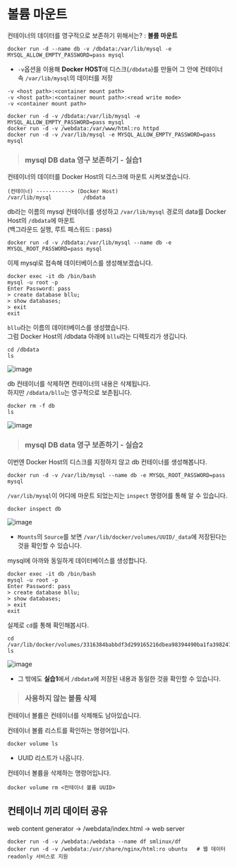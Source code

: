 # 볼륨 마운트

컨테이너의 데이터를 영구적으로 보존하기 위해서는? : **볼륨 마운트**

```
docker run -d --name db -v /dbdata:/var/lib/mysql -e MYSQL_ALLOW_EMPTY_PASSWORD=pass mysql
```   
- `-v`옵션을 이용해 **Docker HOST**에 디스크(`/dbdata`)를 만들어 그 안에 컨테이너 속 `/var/lib/mysql`의 데이터를 저장

```
-v <host path>:<container mount path>
-v <host path>:<container mount path>:<read write mode>
-v <container mount path>
```

```
docker run -d -v /dbdata:/var/lib/mysql -e MYSQL_ALLOW_EMPTY_PASSWORD=pass mysql
docker run -d -v /webdata:/var/www/html:ro httpd
docker run -d -v /var/lib/mysql -e MYSQL_ALLOW_EMPTY_PASSWORD=pass mysql
```

> <h3>mysql DB data 영구 보존하기 - 실습1</h3>

컨테이너의 데이터를 Docker Host의 디스크에 마운트 시켜보겠습니다.   
```
(컨테이너) -----------> (Docker Host)   
/var/lib/mysql          /dbdata   
```

db라는 이름의 mysql 컨테이너를 생성하고 `/var/lib/mysql` 경로의 data를 Docker Host의 `/dbdata`에 마운트   
(백그라운드 실행, 루트 패스워드 : pass)   
```
docker run -d -v /dbdata:/var/lib/mysql --name db -e MYSQL_ROOT_PASSWORD=pass mysql
```

이제 mysql로 접속해 데이터베이스를 생성해보겠습니다.      
```
docker exec -it db /bin/bash
mysql -u root -p
Enter Password: pass
> create database bllu;
> show databases;
> exit
exit
```

`bllu`라는 이름의 데이터베이스를 생성했습니다.   
그럼 Docker Host의 /dbdata 아래에 `bllu`라는 디렉토리가 생깁니다.   
```
cd /dbdata
ls
```   
![image](https://user-images.githubusercontent.com/43658658/153747861-fe759797-180a-47c9-8e16-703c8dea0923.png)

db 컨테이너를 삭제하면 컨테이너의 내용은 삭제됩니다.   
하지만 `/dbdata/bllu`는 영구적으로 보존됩니다.   
```
docker rm -f db
ls
```   
![image](https://user-images.githubusercontent.com/43658658/153747928-fa10492c-044a-4815-9d98-164dfc82a553.png)

> <h3>mysql DB data 영구 보존하기 - 실습2</h3>

이번엔 Docker Host의 디스크를 지정하지 않고 db 컨테이너를 생성해봅니다.   
```
docker run -d -v /var/lib/mysql --name db -e MYSQL_ROOT_PASSWORD=pass mysql
```

`/var/lib/mysql`이 어디에 마운트 되었는지는 `inspect` 명령어를 통해 알 수 있습니다.   
```
docker inspect db
```   
![image](https://user-images.githubusercontent.com/43658658/153748085-bb2227f6-82cd-4d27-b463-3b4778772779.png)   
- `Mounts`의 `Source`를 보면 `/var/lib/docker/volumes/UUID/_data`에 저장된다는 것을 확인할 수 있습니다.

mysql에 아까와 동일하게 데이터베이스를 생성합니다.   
```
docker exec -it db /bin/bash
mysql -u root -p
Enter Password: pass
> create database bllu;
> show databases;
> exit
exit
```

실제로 `cd`를 통해 확인해봅시다.   
```
cd /var/lib/docker/volumes/3316384babbdf3d299165216dbea98394490ba1fa39824751768d64cfe9163ca/_data
ls
```   
![image](https://user-images.githubusercontent.com/43658658/153748252-c8b9fca8-e404-4da4-b267-fa1a0a4dee39.png)   
- 그 밖에도 **실습1**에서 `/dbdata`에 저장된 내용과 동일한 것을 확인할 수 있습니다. 

> <h3>사용하지 않는 볼륨 삭제</h3>

컨테이너 볼륨은 컨테이너를 삭제해도 남아있습니다.   

컨테이너 볼륨 리스트를 확인하는 명령어입니다.   
```
docker volume ls
```   
- UUID 리스트가 나옵니다.

컨테이너 볼륨을 삭제하는 명령어입니다.   
```
docker volume rm <컨테이너 볼륨 UUID>
```


## 컨테이너 끼리 데이터 공유

web content generator -> /webdata/index.html -> web server

```
docker run -d -v /webdata:/webdata --name df smlinux/df
docker run -d -v /webdata:/usr/share/nginx/html:ro ubuntu   # 웹 데이터 readonly 서비스로 지원
```




